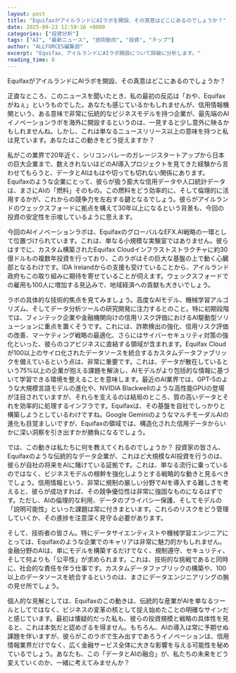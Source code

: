 ```yaml
---
layout: post
title: "EquifaxがアイルランドにAIラボを開設、その真意はどこにあるのでしょうか？"
date: 2025-09-23 12:59:16 +0000
categories: ["投資分析"]
tags: ["AI", "最新ニュース", "技術動向", "投資", "チップ"]
author: "ALLFORCES編集部"
excerpt: "Equifax、アイルランドにAIラボ開設について詳細に分析します。"
reading_time: 8
---
```


EquifaxがアイルランドにAIラボを開設、その真意はどこにあるのでしょうか？

正直なところ、このニュースを聞いたとき、私の最初の反応は「おや、Equifaxがねぇ」というものでした。あなたも感じているかもしれませんが、信用情報機関という、ある意味で非常に伝統的なビジネスモデルを持つ企業が、最先端のAIイノベーションラボを海外に開設するというのは、一見すると少し意外に映るかもしれませんね。しかし、これは単なるニュースリリース以上の意味を持つと私は見ています。あなたはこの動きをどう捉えますか？

私がこの業界で20年近く、シリコンバレーのガレージスタートアップから日本の巨大企業まで、数えきれないほどのAI導入プロジェクトを見てきた経験から言わせてもらうと、データとAIはもはや切っても切れない関係にあります。Equifaxのような企業にとって、彼らが扱う膨大な信用データや人口統計データは、まさにAIの「燃料」そのもの。この燃料をどう効率的に、そして倫理的に活用するかが、これからの競争力を左右する鍵となるでしょう。彼らがアイルランドのウェックスフォードに拠点を構えて30年以上になるという背景も、今回の投資の安定性を示唆しているように思えます。

今回のAIイノベーションラボは、EquifaxのグローバルなEFX.AI戦略の一環として位置づけられています。これは、単なる小規模な実験室ではありません。彼らはすでに、カスタム構築されたEquifax Cloudインフラストストラクチャに約30億ドルもの複数年投資を行っており、このラボはその巨大な基盤の上で動く心臓部となるわけです。IDA Irelandからの支援も受けていることから、アイルランド政府もこの取り組みに期待を寄せていることが伺えます。ウェックスフォードでの雇用も100人に増加する見込みで、地域経済への貢献も大きいでしょう。

ラボの具体的な技術的焦点を見てみましょう。高度なAIモデル、機械学習アルゴリズム、そしてデータ分析ツールの研究開発に注力するとのこと。特に初期段階では、フィンテック企業や金融機関向けの信用リスク評価におけるAI駆動型ソリューションに重点を置くそうです。これには、詐欺検出の強化、信用リスク評価の改善、マーケティング戦略の最適化、さらにはサイバーセキュリティ対策の強化といった、彼らのコアビジネスに直結する領域が含まれます。Equifax Cloudが100以上のサイロ化されたデータソースを統合するカスタムデータファブリックを備えているという点は、非常に重要です。これは、データが散在しているという75%以上の企業が抱える課題を解決し、AIモデルがより包括的な情報に基づいて学習できる環境を整えることを意味します。最近のAI業界では、GPT-5のような大規模言語モデルの進化や、NVIDIA Blackwellのような高性能GPUの登場が注目されていますが、それらを支えるのは結局のところ、質の高いデータとそれを効率的に処理するインフラです。Equifaxは、その基盤を自社でしっかりと構築しようとしているわけですね。Google GeminiのようなマルチモーダルAIの進化も目覚ましいですが、Equifaxの領域では、構造化された信用データからいかに深い洞察を引き出すかが勝負になるでしょう。

では、この動きは私たちに何を教えてくれるのでしょうか？
投資家の皆さん、Equifaxのような伝統的なデータ企業が、これほど大規模なAI投資を行うのは、彼らが自社の将来をAIに賭けている証拠です。これは、単なる流行に乗っているのではなく、ビジネスモデルの根幹を強化しようとする戦略的な動きと見るべきでしょう。信用情報という、非常に規制の厳しい分野でAIを導入する難しさを考えると、彼らが成功すれば、その競争優位性は非常に強固なものになるはずです。ただし、AIの倫理的な利用、データのプライバシー保護、そしてモデルの「説明可能性」といった課題は常に付きまといます。これらのリスクをどう管理していくか、その進捗を注意深く見守る必要があります。

そして、技術者の皆さん。特にデータサイエンティストや機械学習エンジニアにとっては、Equifaxのような企業でのキャリアは非常に魅力的かもしれません。金融分野のAIは、単にモデルを構築するだけでなく、規制遵守、セキュリティ、そして何よりも「公平性」が求められます。これは、技術的な挑戦であると同時に、社会的な責任を伴う仕事です。カスタムデータファブリックの構築や、100以上のデータソースを統合するというのは、まさにデータエンジニアリングの腕の見せ所でしょう。

個人的な見解としては、Equifaxのこの動きは、伝統的な産業がAIを単なるツールとしてではなく、ビジネスの変革の核として捉え始めたことの明確なサインだと感じています。最初は懐疑的だった私も、彼らの投資規模と戦略の具体性を見ると、これは本気だと認めざるを得ません。もちろん、AIの導入は常に予期せぬ課題を伴いますが、彼らがこのラボで生み出すであろうイノベーションは、信用情報業界だけでなく、広く金融サービス全体に大きな影響を与える可能性を秘めているでしょう。あなたも、この「データとAIの融合」が、私たちの未来をどう変えていくのか、一緒に考えてみませんか？

